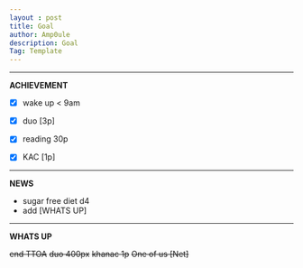 ```yaml
---
layout : post
title: Goal
author: Amp0ule
description: Goal
Tag: Template
---
```


*****
**ACHIEVEMENT**

- [x] wake up < 9am
- [x] duo [3p]
- [x] reading 30p
- [x] KAC [1p]


*****
**NEWS**

- sugar free diet d4
- add [WHATS UP] 

*****
**WHATS UP**

~~end TTOA~~
~~duo 400px~~
~~khanac 1p~~
~~One of us [Net]~~



